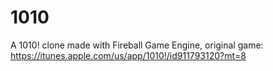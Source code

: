 # 1010
A 1010! clone made with Fireball Game Engine, original game: https://itunes.apple.com/us/app/1010!/id911793120?mt=8

